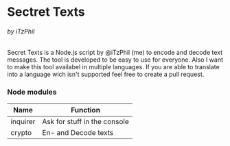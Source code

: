 # Sectret Texts
###### by iTzPhil


Secret Texts is a Node.js script by @iTzPhil (me) to encode and decode text messages. The tool is developed to be easy to use for everyone.  Also I want to make this tool availabel in multiple languages. If you are able to translate into a language wich isn't supported feel free to create a pull request. 


### Node modules
| Name  | Function  |
| ------------ | ------------ |
|  inquirer | Ask for stuff in the console  |
| crypto  | En- and Decode texts  |





